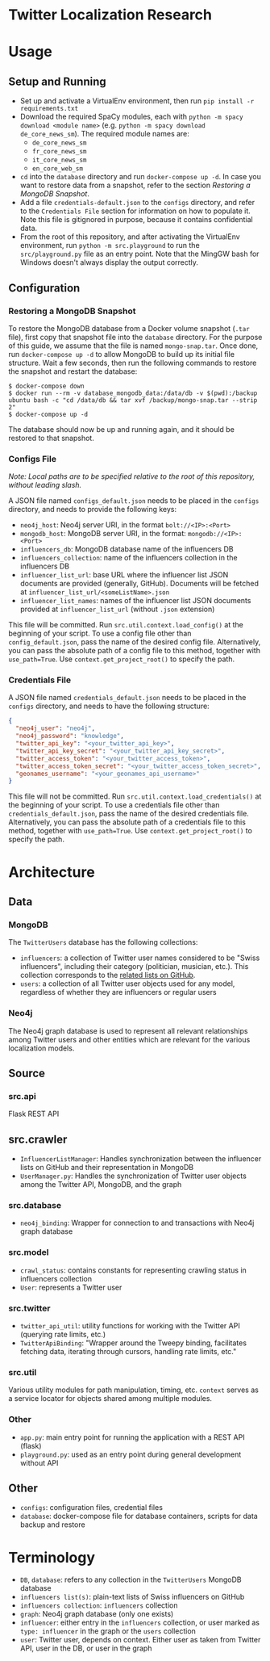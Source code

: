 # Twitter Localization Research

# Usage
## Setup and Running
- Set up and activate a VirtualEnv environment, then run `pip install -r requirements.txt`
- Download the required SpaCy modules, each with `python -m spacy download <module name>`
  (e.g. `python -m spacy download de_core_news_sm`). The required module names are:
  - `de_core_news_sm`
  - `fr_core_news_sm`
  - `it_core_news_sm`
  - `en_core_web_sm`
- `cd` into the `database` directory and run `docker-compose up -d`. In case you want to restore data from a snapshot,
  refer to the section _Restoring a MongoDB Snapshot_.
- Add a file `credentials-default.json` to the `configs` directory, and refer to the `Credentials File` section for
  information on how to populate it. Note this file is gitignored in purpose, because it contains confidential
  data.
- From the root of this repository, and after activating the VirtualEnv environment, run `python -m src.playground` to
  run the `src/playground.py` file as an entry point. Note that the MingGW bash for Windows doesn't always display the
  output correctly.

## Configuration
### Restoring a MongoDB Snapshot
To restore the MongoDB database from a Docker volume snapshot (`.tar` file), first copy that snapshot file into the
`database` directory. For the purpose of this guide, we assume that the file is named `mongo-snap.tar`. Once done,
run `docker-compose up -d` to allow MongoDB to build up its initial file structure. Wait a few seconds, then run the
following commands to restore the snapshot and restart the database:

```
$ docker-compose down
$ docker run --rm -v database_mongodb_data:/data/db -v $(pwd):/backup ubuntu bash -c "cd /data/db && tar xvf /backup/mongo-snap.tar --strip 2"
$ docker-compose up -d
```

The database should now be up and running again, and it should be restored to that snapshot.

### Configs File
*Note: Local paths are to be specified relative to the root of this repository, without leading slash.*

A JSON file named `configs_default.json` needs to be placed in the `configs` directory, and needs to provide the following keys:
- `neo4j_host`: Neo4j server URI, in the format `bolt://<IP>:<Port>`
- `mongodb_host`: MongoDB server URI, in the format: `mongodb://<IP>:<Port>`
- `influencers_db`: MongoDB database name of the influencers DB
- `influencers_collection`: name of the influencers collection in the influencers DB
- `influencer_list_url`: base URL where the influencer list JSON documents are provided (generally, GitHub). Documents will be fetched at `influencer_list_url/<someListName>.json`
- `influencer_list_names`: names of the influencer list JSON documents provided at `influencer_list_url` (without `.json` extension)

This file will be committed. Run `src.util.context.load_config()` at the beginning of your script. To use a config file other than `config_default.json`, pass the name of the desired config file. Alternatively, you can pass the absolute path of a config file to this method, together with `use_path=True`. Use `context.get_project_root()` to specify the path.

### Credentials File
A JSON file named `credentials_default.json` needs to be placed in the `configs` directory, and needs to have the
following structure:
```json
{
  "neo4j_user": "neo4j",
  "neo4j_password": "knowledge",
  "twitter_api_key": "<your_twitter_api_key>",
  "twitter_api_key_secret": "<your_twitter_api_key_secret>",
  "twitter_access_token": "<your_twitter_access_token>",
  "twitter_access_token_secret": "<your_twitter_access_token_secret>",
  "geonames_username": "<your_geonames_api_username>"
}
```

This file will not be committed. Run `src.util.context.load_credentials()` at the beginning of your script. To use a
credentials file other than `credentials_default.json`, pass the name of the desired credentials file. Alternatively,
you can pass the absolute path of a credentials file to this method, together with `use_path=True`.  Use
`context.get_project_root()` to specify the path.

# Architecture
## Data
### MongoDB
The `TwitterUsers` database has the following collections:
- `influencers`: a collection of Twitter user names considered to be "Swiss influencers", including their category (politician, musician, etc.). This collection corresponds to the [related lists on GitHub](https://raw.githubusercontent.com/acknowledge/swiss-twitter-accounts/master/).
- `users`: a collection of all Twitter user objects used for any model, regardless of whether they are influencers or regular users

### Neo4j
The Neo4j graph database is used to represent all relevant relationships among Twitter users and other entities which are relevant for the various localization models.

## Source
### src.api
Flask REST API

## src.crawler
- `InfluencerListManager`: Handles synchronization between the influencer lists on GitHub and their representation in MongoDB
- `UserManager.py`: Handles the synchronization of Twitter user objects among the Twitter API, MongoDB, and the graph 

### src.database
- `neo4j_binding`: Wrapper for connection to and transactions with Neo4j graph database

### src.model
- `crawl_status`: contains constants for representing crawling status in influencers collection
- `User`: represents a Twitter user

### src.twitter
- `twitter_api_util`: utility functions for working with the Twitter API (querying rate limits, etc.)
- `TwitterApiBinding`: "Wrapper around the Tweepy binding, facilitates fetching data, iterating through cursors, handling rate limits, etc."

### src.util
Various utility modules for path manipulation, timing, etc. `context` serves as a service locator for objects shared among multiple modules.

### Other
- `app.py`: main entry point for running the application with a REST API (flask)
- `playground.py`: used as an entry point during general development without API

## Other
- `configs`: configuration files, credential files
- `database`: docker-compose file for database containers, scripts for data backup and restore

# Terminology
- `DB`, `database`: refers to any collection in the `TwitterUsers` MongoDB database
- `influencers list(s)`: plain-text lists of Swiss influencers on GitHub 
- `influencers collection`: `influencers` collection 
- `graph`: Neo4j graph database (only one exists)
- `influencer`: either entry in the `influencers` collection, or user marked as `type: influencer` in the graph or the `users` collection
- `user`: Twitter user, depends on context. Either user as taken from Twitter API, user in the DB, or user in the graph